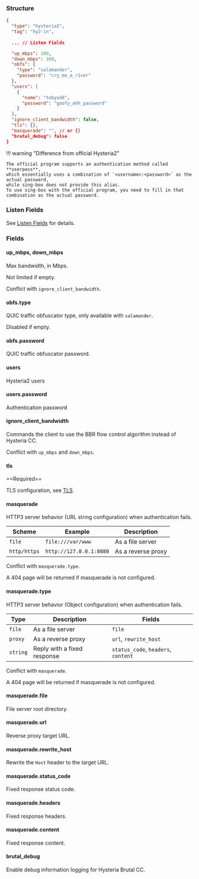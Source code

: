 ### Structure

```json
{
  "type": "hysteria2",
  "tag": "hy2-in",
  
  ... // Listen Fields

  "up_mbps": 100,
  "down_mbps": 100,
  "obfs": {
    "type": "salamander",
    "password": "cry_me_a_r1ver"
  },
  "users": [
    {
      "name": "tobyxdd",
      "password": "goofy_ahh_password"
    }
  ],
  "ignore_client_bandwidth": false,
  "tls": {},
  "masquerade": "", // or {}
  "brutal_debug": false
}
```

!!! warning "Difference from official Hysteria2"

    The official program supports an authentication method called **userpass**,
    which essentially uses a combination of `<username>:<password>` as the actual password,
    while sing-box does not provide this alias.
    To use sing-box with the official program, you need to fill in that combination as the actual password.

### Listen Fields

See [Listen Fields](/configuration/shared/listen/) for details.

### Fields

#### up_mbps, down_mbps

Max bandwidth, in Mbps.

Not limited if empty.

Conflict with `ignore_client_bandwidth`.

#### obfs.type

QUIC traffic obfuscator type, only available with `salamander`.

Disabled if empty.

#### obfs.password

QUIC traffic obfuscator password.

#### users

Hysteria2 users

#### users.password

Authentication password

#### ignore_client_bandwidth

Commands the client to use the BBR flow control algorithm instead of Hysteria CC.

Conflict with `up_mbps` and `down_mbps`.

#### tls

==Required==

TLS configuration, see [TLS](/configuration/shared/tls/#inbound).

#### masquerade

HTTP3 server behavior (URL string configuration) when authentication fails.

| Scheme       | Example                 | Description        |
|--------------|-------------------------|--------------------|
| `file`       | `file:///var/www`       | As a file server   |
| `http/https` | `http://127.0.0.1:8080` | As a reverse proxy |

Conflict with `masquerade.type`.

A 404 page will be returned if masquerade is not configured.

#### masquerade.type

HTTP3 server behavior (Object configuration) when authentication fails.

| Type     | Description                 | Fields                              |
|----------|-----------------------------|-------------------------------------|
| `file`   | As a file server            | `file`                              |
| `proxy`  | As a reverse proxy          | `url`, `rewrite_host`               |
| `string` | Reply with a fixed response | `status_code`, `headers`, `content` |

Conflict with `masquerade`.

A 404 page will be returned if masquerade is not configured.

#### masquerade.file

File server root directory.

#### masquerade.url

Reverse proxy target URL.

#### masquerade.rewrite_host

Rewrite the `Host` header to the target URL.

#### masquerade.status_code

Fixed response status code.

#### masquerade.headers

Fixed response headers.

#### masquerade.content

Fixed response content.

#### brutal_debug

Enable debug information logging for Hysteria Brutal CC.
